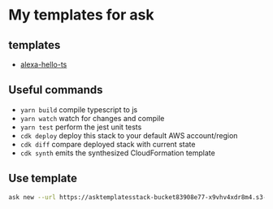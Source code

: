 # My templates for ask

## templates

* [alexa-hello-ts](https://github.com/ufoo68/alexa-hello-ts)

## Useful commands

* `yarn build` compile typescript to js
* `yarn watch` watch for changes and compile
* `yarn test`  perform the jest unit tests
* `cdk deploy` deploy this stack to your default AWS account/region
* `cdk diff`   compare deployed stack with current state
* `cdk synth`  emits the synthesized CloudFormation template

## Use template

```bash
ask new --url https://asktemplatesstack-bucket83908e77-x9vhv4xdr8m4.s3-ap-northeast-1.amazonaws.com/templates.json
```
